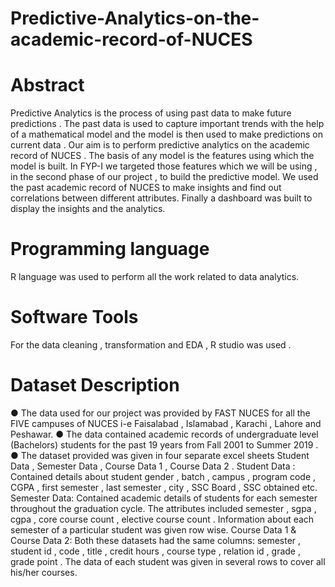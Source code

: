 # Predictive-Analytics-on-the-academic-record-of-NUCES

# Abstract
Predictive Analytics is the process of using past data to make future predictions . The past data is used to capture important trends with the help of a mathematical model and the 
model is then used to make predictions on current data . Our aim is to perform predictive analytics on the academic record of NUCES . The basis of any model is the features using 
which the model is built. In FYP-I we targeted those features which we will be using , in the second phase of our project , to build the predictive model. We used the past 
academic record of NUCES to make insights and find out correlations between different attributes. Finally a dashboard was built to display the insights and the analytics.

# Programming language
R language was used to perform all the work related to data analytics.

# Software Tools
For the data cleaning , transformation and EDA , R studio was used . 

# Dataset Description
● The data used for our project was provided by FAST NUCES for all the FIVE campuses of NUCES i-e Faisalabad , Islamabad , Karachi , Lahore and Peshawar.
● The data contained academic records of undergraduate level (Bachelors) students for the past 19 years from Fall 2001 to Summer 2019 .
● The dataset provided was given in four separate excel sheets Student Data , Semester Data , Course Data 1 , Course Data 2 .
Student Data : Contained details about student gender , batch , campus , program code , CGPA , first semester , last semester , city , SSC Board , SSC obtained etc.
Semester Data: Contained academic details of students for each semester throughout the graduation cycle. The attributes included semester , sgpa , cgpa , core course count , 
elective course count . Information about each semester of a particular student was given row wise.
Course Data 1 & Course Data 2: Both these datasets had the same columns: semester , student id , code , title , credit hours , course type , relation id , grade , grade point . 
The data of each student was given in several rows to cover all his/her courses.
